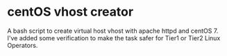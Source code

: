 # centOS vhost creator
A bash script to create virtual host vhost with apache httpd and centOS 7. I've added some verification to make the task safer for Tier1 or Tier2 Linux Operators.
